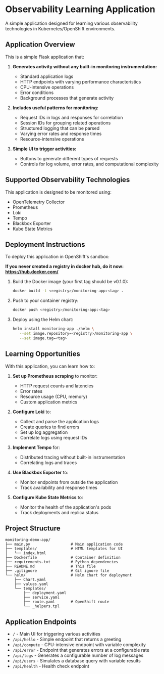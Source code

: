 # Observability Learning Application

A simple application designed for learning various observability technologies in Kubernetes/OpenShift environments.

## Application Overview

This is a simple Flask application that:

1. **Generates activity without any built-in monitoring instrumentation:**
   - Standard application logs
   - HTTP endpoints with varying performance characteristics
   - CPU-intensive operations
   - Error conditions
   - Background processes that generate activity

2. **Includes useful patterns for monitoring:**
   - Request IDs in logs and responses for correlation
   - Session IDs for grouping related operations
   - Structured logging that can be parsed
   - Varying error rates and response times
   - Resource-intensive operations

3. **Simple UI to trigger activities:**
   - Buttons to generate different types of requests
   - Controls for log volume, error rates, and computational complexity

## Supported Observability Technologies

This application is designed to be monitored using:

- OpenTelemetry Collector
- Prometheus
- Loki
- Tempo
- Blackbox Exporter
- Kube State Metrics

## Deployment Instructions

To deploy this application in OpenShift's sandbox:

**If you never created a registry in docker hub, do it now:
https://hub.docker.com/**

1. Build the Docker image (your first tag should be v0.1.0):
   ```bash
   docker build -t <registry>/monitoring-app:<tag> .
   ```

2. Push to your container registry:
   ```bash
   docker push <registry>/monitoring-app:<tag>
   ```

3. Deploy using the Helm chart:
   ```bash
   helm install monitoring-app ./helm \
      --set image.repository=<registry>/monitoring-app \
      --set image.tag=<tag>
   ```

## Learning Opportunities

With this application, you can learn how to:

1. **Set up Prometheus scraping** to monitor:
   - HTTP request counts and latencies
   - Error rates
   - Resource usage (CPU, memory)
   - Custom application metrics

2. **Configure Loki** to:
   - Collect and parse the application logs
   - Create queries to find errors
   - Set up log aggregation
   - Correlate logs using request IDs

3. **Implement Tempo** for:
   - Distributed tracing without built-in instrumentation
   - Correlating logs and traces

4. **Use Blackbox Exporter** to:
   - Monitor endpoints from outside the application
   - Track availability and response times

5. **Configure Kube State Metrics** to:
   - Monitor the health of the application's pods
   - Track deployments and replica status

## Project Structure

```
monitoring-demo-app/
├── main.py                  # Main application code
├── templates/               # HTML templates for UI
│   └── index.html
├── Dockerfile               # Container definition
├── requirements.txt         # Python dependencies
├── README.md                # This file
├── .gitignore               # Git ignore file
└── helm/                    # Helm chart for deployment
    ├── Chart.yaml
    ├── values.yaml
    └── templates/
        ├── deployment.yaml
        ├── service.yaml
        ├── route.yaml       # OpenShift route
        └── _helpers.tpl
```

## Application Endpoints

- `/` - Main UI for triggering various activities
- `/api/hello` - Simple endpoint that returns a greeting
- `/api/compute` - CPU-intensive endpoint with variable complexity
- `/api/error` - Endpoint that generates errors at a configurable rate
- `/api/logs` - Generates a configurable number of log messages
- `/api/users` - Simulates a database query with variable results
- `/api/health` - Health check endpoint